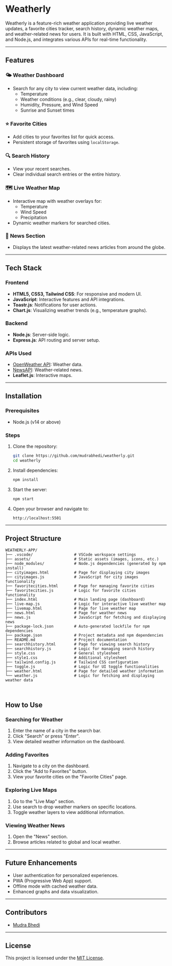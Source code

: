 # Weatherly

Weatherly is a feature-rich weather application providing live weather updates, a favorite cities tracker, search history, dynamic weather maps, and weather-related news for users. It is built with HTML, CSS, JavaScript, and Node.js, and integrates various APIs for real-time functionality.

---

## Features

### 🌤️ **Weather Dashboard**
- Search for any city to view current weather data, including:
  - Temperature
  - Weather conditions (e.g., clear, cloudy, rainy)
  - Humidity, Pressure, and Wind Speed
  - Sunrise and Sunset times

### ⭐ **Favorite Cities**
- Add cities to your favorites list for quick access.
- Persistent storage of favorites using `localStorage`.

### 🔍 **Search History**
- View your recent searches.
- Clear individual search entries or the entire history.

### 🗺️ **Live Weather Map**
- Interactive map with weather overlays for:
  - Temperature
  - Wind Speed
  - Precipitation
- Dynamic weather markers for searched cities.

### 📰 **News Section**
- Displays the latest weather-related news articles from around the globe.

---

## Tech Stack

### Frontend
- **HTML5, CSS3, Tailwind CSS**: For responsive and modern UI.
- **JavaScript**: Interactive features and API integrations.
- **Toastr.js**: Notifications for user actions.
- **Chart.js**: Visualizing weather trends (e.g., temperature graphs).

### Backend
- **Node.js**: Server-side logic.
- **Express.js**: API routing and server setup.

### APIs Used
- [OpenWeather API](https://openweathermap.org/api): Weather data.
- [NewsAPI](https://newsapi.org/): Weather-related news.
- **Leaflet.js**: Interactive maps.

---

## Installation

### Prerequisites
- Node.js (v14 or above)

### Steps

1. Clone the repository:
   ```bash
   git clone https://github.com/mudrabhedi/weatherly.git
   cd weatherly
   ```

2. Install dependencies:
   ```bash
   npm install
   ```

3. Start the server:
   ```bash
   npm start
   ```

4. Open your browser and navigate to:
   ```
   http://localhost:5501
   ```

---

## Project Structure

```
WEATHERLY-APP/
├── .vscode/                  # VSCode workspace settings
├── assets/                   # Static assets (images, icons, etc.)
├── node_modules/             # Node.js dependencies (generated by npm install)
├── cityimages.html           # Page for displaying city images
├── cityimages.js             # JavaScript for city images functionality
├── favoritecities.html       # Page for managing favorite cities
├── favoritecities.js         # Logic for favorite cities functionality
├── index.html                # Main landing page (dashboard)
├── live-map.js               # Logic for interactive live weather map
├── livemap.html              # Page for live weather map
├── news.html                 # Page for weather news
├── news.js                   # JavaScript for fetching and displaying news
├── package-lock.json         # Auto-generated lockfile for npm dependencies
├── package.json              # Project metadata and npm dependencies
├── README.md                 # Project documentation
├── searchhistory.html        # Page for viewing search history
├── searchhistory.js          # Logic for managing search history
├── style.css                 # General stylesheet
├── style1.css                # Additional stylesheet
├── tailwind.config.js        # Tailwind CSS configuration
├── toggle.js                 # Logic for UI toggle functionalities
├── weather.html              # Page for detailed weather information
└── weather.js                # Logic for fetching and displaying weather data



```
## How to Use

### Searching for Weather
1. Enter the name of a city in the search bar.
2. Click "Search" or press "Enter".
3. View detailed weather information on the dashboard.

### Adding Favorites
1. Navigate to a city on the dashboard.
2. Click the "Add to Favorites" button.
3. View your favorite cities on the "Favorite Cities" page.

### Exploring Live Maps
1. Go to the "Live Map" section.
2. Use search to drop weather markers on specific locations.
3. Toggle weather layers to view additional information.

### Viewing Weather News
1. Open the "News" section.
2. Browse articles related to global and local weather.

---

## Future Enhancements
- User authentication for personalized experiences.
- PWA (Progressive Web App) support.
- Offline mode with cached weather data.
- Enhanced graphs and data visualization.

---

## Contributors
- [Mudra Bhedi](https://github.com/mudrabhedi)

---

## License
This project is licensed under the [MIT License](LICENSE).


